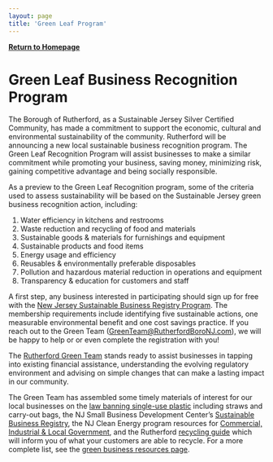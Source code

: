```yaml
---
layout: page
title: 'Green Leaf Program'
---
```


[**Return to Homepage**](/)

# Green Leaf Business Recognition Program

The Borough of Rutherford, as a Sustainable Jersey Silver Certified Community, has made a commitment to support the economic, cultural and environmental sustainability of the community. Rutherford will be announcing a new local sustainable business recognition program. The Green Leaf Recognition Program will assist businesses to make a similar commitment while promoting your business, saving money, minimizing risk, gaining competitive advantage and being socially responsible.

As a preview to the Green Leaf Recognition program, some of the criteria used to assess sustainability will be based on the Sustainable Jersey green business recognition action, including:

1. Water efficiency in kitchens and restrooms
1. Waste reduction and recycling of food and materials
1. Sustainable goods & materials for furnishings and equipment
1. Sustainable products and food items
1. Energy usage and efficiency
1. Reusables & environmentally preferable disposables
1. Pollution and hazardous material reduction in operations and equipment
1. Transparency & education for customers and staff

A first step, any business interested in participating should sign up for free with the [New Jersey Sustainable Business Registry Program](http://registry.njsbdc.com/).  The membership requirements include  identifying five sustainable actions, one measurable environmental benefit and one cost savings practice.  If you reach out to the Green Team (GreenTeam@RutherfordBoroNJ.com), we will be happy to help or or even complete the registration with you! 

The [Rutherford Green Team](/committees/green-team/) stands ready to assist businesses in tapping into existing financial assistance, understanding the evolving regulatory environment and advising on simple changes that can make a lasting impact in our community.

The Green Team has assembled some timely materials of interest for our local businesses on the [law banning single-use plastic](https://www.nj.gov/dep/plastic-ban-law/) including straws and carry-out bags, the NJ Small Business Development Center’s [Sustainable Business Registry](http://registry.njsbdc.com/about), the NJ Clean Energy program resources for [Commercial, Industrial & Local Government](https://njcleanenergy.com/commercial-industrial/home/home), and the Rutherford [recycling guide](/departments/public-works/recycling-information/) which will inform you of what your customers are able to recycle. For a more complete list, see the [green business resources page](../green-business-resources/).
